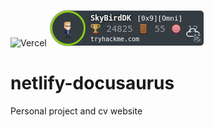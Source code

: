 ![Vercel](https://vercelbadge.vercel.app/api/RelativeSure/personal-site?style=flat-square)
![tryhackme stats](https://raw.githubusercontent.com/RelativeSure/RelativeSure/master/assets/thm_propic.png)

# netlify-docusaurus

Personal project and cv website
